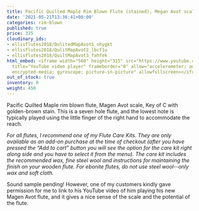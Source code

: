 ```yaml
---
title: Pacific Quilted Maple Rim Blown Flute (stained), Megan Avot scale, Key of C
date: '2021-05-21T13:36:41+00:00'
categories: rim-blown
published: true
price: 325
cloudinary_ids:
- ellisflutes2018/QulitedMapAvot1_ohygkt
- ellisflutes2018/QulitMapAvot2_lbcf1u
- ellisflutes2018/QuiltMapAvot3_fahfek
html_embed: <iframe width="560" height="315" src="https://www.youtube.com/embed/hCh03T0Kddk"
  title="YouTube video player" frameborder="0" allow="accelerometer; autoplay; clipboard-write;
  encrypted-media; gyroscope; picture-in-picture" allowfullscreen></iframe>
out_of_stock: true
inventory: 0
weight: 450
---
```


Pacific Quilted Maple rim blown flute, Magen Avot scale, Key of C with golden-brown stain.  This is a seven hole flute, and the lowest note is typically played using the little finger of the right hand to accommodate the reach.

*For all flutes, I recommend one of my Flute Care Kits.  They are only available as an add-on purchase at the time of checkout (after you have pressed the “Add to cart” button you will see the option for the care kit right along side and you have to select it from the menu). The care kit includes the recommended wax, fine steel wool and instructions for maintaining the finish on your wooden flute.  For ebonite flutes, do not use steel wool--only wax and soft cloth.*

Sound sample pending!  However, one of my customers kindly gave permission for me to link to his YouTube video of him playing his new Magen Avot flute, and it gives a nice sense of the scale and the potential of the flute.